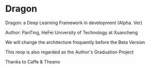 # Dragon

Dragon: a Deep Learning Framework in development (Alpha. Ver)

Author: PanTing, HeFei University of Technology at Xuancheng

We will change the architecture frequently before the Beta Version

This reop is also regarded as the Author's Graduation Project

Thanks to Caffe & Theano
